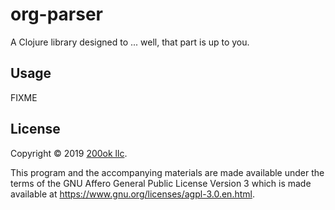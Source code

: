 # org-parser

A Clojure library designed to ... well, that part is up to you.

## Usage

FIXME

## License

Copyright © 2019 [200ok llc](https://200ok.ch/).

This program and the accompanying materials are made available under
the terms of the GNU Affero General Public License Version 3 which is
made available at https://www.gnu.org/licenses/agpl-3.0.en.html.


